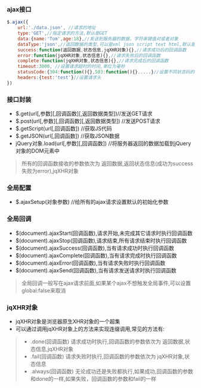 ### ajax接口
```javascript
$.ajax({
    url:'./data.json', //请求的地址
    type:'GET',//指定请求的方法,默认是GET
    data:{name:'Tom',age:18},//发送到服务器的数据，字符串键值对或者对象
    dataType:'json',//返回数据的类型,可以是xml json script text html,默认是text
    success:function(返回数据,状态信息,jqXHR对象){},//请求成功后的回调函数
    error:function(jqXHR对象,状态信息){},//请求失败后的回调函数
    complete:function(jqXHR对象,状态信息){},//请求完成后的回调函数
    timeout:3000, //设置请求超时的时间,单位为毫秒
    statusCode:{304:function(){},503:function(){}.....}//设置不同状态码的回调函数
    headers:{test:'test'}//设置请求头
})
```

### 接口封装
* $.get(url[,参数][,回调函数][,返回数据类型])//发送GET请求 
* $.post(url[,参数][,回调函数][,返回数据类型]) //发送POST请求
* $.getScript(url[,回调函数]) //获取JS代码
* $.getJSON(url[,回调函数]) //获取JSON数据
* jQuery对象.load(url[,参数][,回调函数]) //将服务器返回的数据加载到jQuery对象的DOM元素中

> 所有的回调函数接收的参数依次为 返回数据,返回状态信息(成功为success 失败为error),jqXHR对象


### 全局配置
* $.ajaxSetup(对象参数) //给所有的ajax请求设置默认的初始化参数

### 全局回调
* $(document).ajaxStart(回调函数),请求开始,未完成其它请求时执行回调函数
* $(document).ajaxStop(回调函数),请求结束,所有请求结束时执行回调函数
* $(document).ajaxSuccess(回调函数),当有请求成功时执行回调函数
* $(document).ajaxComplete(回调函数),当有请求完成时执行回调函数
* $(document).ajaxError(回调函数),当有请求失败时执行回调函数
* $(document).ajaxSend(回调函数),当有请求发送请求时执行回调函数

> 全局回调一般写在ajax请求前面,如果某个ajax不想触发全局事件,可以设置 global:false来取消

### jqXHR对象
* jqXHR对象是浏览器原生XHR对象的一个超集
* 可以通过调用jqXHR对象上的方法来实现连缀调用,常见的方法有:

> * .done(回调函数) 请求成功时执行,回调函数的参数依次为 返回数据,状态信息,jqXHR对象
> * .fail(回调函数) 请求失败时执行,回调函数的参数依次为 jqXHR对象,状态信息
> * .always(回调函数) 无论成功还是失败都执行,如果成功,回调函数的参数和done的一样,如果失败，回调函数的参数和fail的一样
